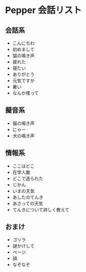 # Pepper 会話リスト

## 会話系

- こんにちわ
- 初めまして
- 猫の鳴き声
- 疲れた
- 寝たい
- ありがとう
- 元気ですか
- 暑い
- なんか喋って

## 擬音系

- 猫の鳴き声
- にゃー
- 犬の鳴き声

## 情報系

- ここはどこ
- 在学人数
- どこで造られた
- じかん
- いまの天気
- あしたのてんき
- あさっての天気
- てんきについて詳しく教えて

## おまけ

- ゴリラ
- 謎かけして
- ページ
- 顔
- なぞなぞ